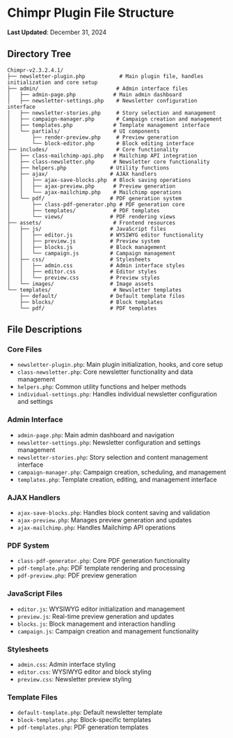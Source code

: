 # Chimpr Plugin File Structure
**Last Updated**: December 31, 2024

## Directory Tree
```
Chimpr-v2.3.2.4.1/
├── newsletter-plugin.php           # Main plugin file, handles initialization and core setup
├── admin/                         # Admin interface files
│   ├── admin-page.php            # Main admin dashboard
│   ├── newsletter-settings.php    # Newsletter configuration interface
│   ├── newsletter-stories.php     # Story selection and management
│   ├── campaign-manager.php       # Campaign creation and management
│   ├── templates.php             # Template management interface
│   └── partials/                 # UI components
│       ├── render-preview.php     # Preview generation
│       └── block-editor.php       # Block editing interface
├── includes/                      # Core functionality
│   ├── class-mailchimp-api.php   # Mailchimp API integration
│   ├── class-newsletter.php      # Newsletter core functionality
│   ├── helpers.php              # Utility functions
│   ├── ajax/                    # AJAX handlers
│   │   ├── ajax-save-blocks.php  # Block saving operations
│   │   ├── ajax-preview.php      # Preview generation
│   │   └── ajax-mailchimp.php    # Mailchimp operations
│   └── pdf/                     # PDF generation system
│       ├── class-pdf-generator.php # PDF generation core
│       ├── templates/            # PDF templates
│       └── views/               # PDF rendering views
├── assets/                       # Frontend resources
│   ├── js/                      # JavaScript files
│   │   ├── editor.js            # WYSIWYG editor functionality
│   │   ├── preview.js           # Preview system
│   │   ├── blocks.js            # Block management
│   │   └── campaign.js          # Campaign management
│   ├── css/                     # Stylesheets
│   │   ├── admin.css            # Admin interface styles
│   │   ├── editor.css           # Editor styles
│   │   └── preview.css          # Preview styles
│   └── images/                  # Image assets
└── templates/                    # Newsletter templates
    ├── default/                 # Default template files
    ├── blocks/                  # Block templates
    └── pdf/                     # PDF templates
```

## File Descriptions

### Core Files
- `newsletter-plugin.php`: Main plugin initialization, hooks, and core setup
- `class-newsletter.php`: Core newsletter functionality and data management
- `helpers.php`: Common utility functions and helper methods
- `individual-settings.php`: Handles individual newsletter configuration and settings

### Admin Interface
- `admin-page.php`: Main admin dashboard and navigation
- `newsletter-settings.php`: Newsletter configuration and settings management
- `newsletter-stories.php`: Story selection and content management interface
- `campaign-manager.php`: Campaign creation, scheduling, and management
- `templates.php`: Template creation, editing, and management interface

### AJAX Handlers
- `ajax-save-blocks.php`: Handles block content saving and validation
- `ajax-preview.php`: Manages preview generation and updates
- `ajax-mailchimp.php`: Handles Mailchimp API operations

### PDF System
- `class-pdf-generator.php`: Core PDF generation functionality
- `pdf-template.php`: PDF template rendering and processing
- `pdf-preview.php`: PDF preview generation

### JavaScript Files
- `editor.js`: WYSIWYG editor initialization and management
- `preview.js`: Real-time preview generation and updates
- `blocks.js`: Block management and interaction handling
- `campaign.js`: Campaign creation and management functionality

### Stylesheets
- `admin.css`: Admin interface styling
- `editor.css`: WYSIWYG editor and block styling
- `preview.css`: Newsletter preview styling

### Template Files
- `default-template.php`: Default newsletter template
- `block-templates.php`: Block-specific templates
- `pdf-templates.php`: PDF generation templates 